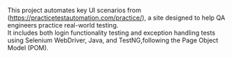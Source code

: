 This project automates key UI scenarios from (https://practicetestautomation.com/practice/), a site designed to help QA engineers practice real-world testing.  
It includes both login functionality testing and exception handling tests using Selenium WebDriver, Java, and TestNG,following the Page Object Model (POM).
